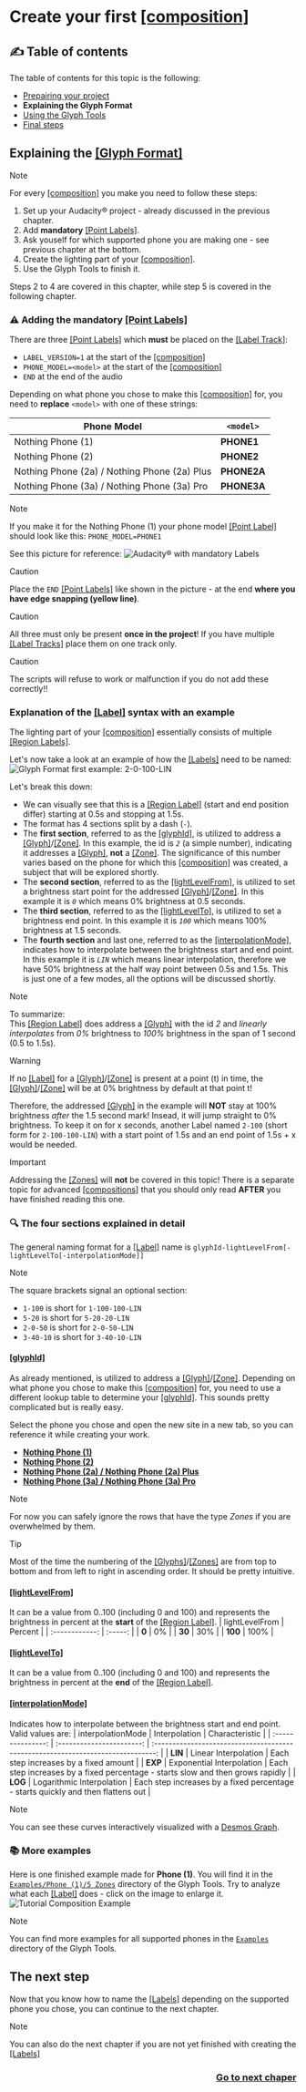# Create your first [\[composition\]](../1_Terminology.md#compositioncompositions)
## :writing_hand: Table of contents
The table of contents for this topic is the following:
- [Prepairing your project](./README.md)
- **Explaining the Glyph Format**
- [Using the Glyph Tools](./2_Using%20the%20Glyph%20Tools.md)
- [Final steps](./3_Final%20steps.md)

## Explaining the [\[Glyph Format\]](../1_Terminology.md#glyph-format)
> [!NOTE]
> For every [\[composition\]](../1_Terminology.md#compositioncompositions) you make you need to follow these steps:
> 1. Set up your Audacity&reg; project - already discussed in the previous chapter.
> 2. Add **mandatory** [\[Point Labels\]](../1_Terminology.md#point-label).
> 3. Ask youself for which supported phone you are making one - see previous chapter at the bottom.
> 4. Create the lighting part of your [\[composition\]](../1_Terminology.md#compositioncompositions).
> 5. Use the Glyph Tools to finish it.
> 
> Steps 2 to 4 are covered in this chapter, while step 5 is covered in the following chapter.

<!-- TOC --><a name="adding-the-mandatory-point-labels"></a>
### :warning: Adding the mandatory [\[Point Labels\]](../1_Terminology.md#point-label)
There are three [\[Point Labels\]](../1_Terminology.md#point-label) which **must** be placed on the [\[Label Track\]](../1_Terminology.md#label-track):
* `LABEL_VERSION=1` at the start of the [\[composition\]](../1_Terminology.md#compositioncompositions)
* `PHONE_MODEL=<model>` at the start of the [\[composition\]](../1_Terminology.md#compositioncompositions)
* `END` at the end of the audio

Depending on what phone you chose to make this [\[composition\]](../1_Terminology.md#compositioncompositions) for, you need to **replace** `<model>` with one of these strings:

| Phone Model                                  | `<model>`   |
| -------------------------------------------- | ----------- |
| Nothing Phone (1)                            | **PHONE1**  |
| Nothing Phone (2)                            | **PHONE2**  |
| Nothing Phone (2a) / Nothing Phone (2a) Plus | **PHONE2A** |
| Nothing Phone (3a) / Nothing Phone (3a) Pro  | **PHONE3A** |
> [!Note]
> If you make it for the Nothing Phone (1) your phone model [\[Point Label\]](../1_Terminology.md#point-label) should look like this: `PHONE_MODEL=PHONE1`

See this picture for reference:
![Audacity&reg; with mandatory Labels](./assets/Audacity%20with%20mandatory%20Labels.png)

> [!CAUTION]
> Place the `END` [\[Point Labels\]](../1_Terminology.md#point-label) like shown in the picture - at the end **where you have edge snapping (yellow line)**.

> [!CAUTION]
> All three must only be present **once in the project**! If you have multiple [\[Label Tracks\]](../1_Terminology.md#label-track) place them on one track only.

> [!CAUTION]
> The scripts will refuse to work or malfunction if you do not add these correctly!!

### Explanation of the [\[Label\]](../1_Terminology.md#label) syntax with an example
The lighting part of your [\[composition\]](../1_Terminology.md#compositioncompositions) essentially consists of multiple [\[Region Labels\]](../1_Terminology.md#region-label).

Let's now take a look at an example of how the [\[Labels\]](../1_Terminology.md#label) need to be named:  
![Glyph Format first example: 2-0-100-LIN](./assets/Glyph%20Format%20example%201.png)

Let's break this down:
* We can visually see that this is a [\[Region Label\]](../1_Terminology.md#region-label) (start and end position differ) starting at 0.5s and stopping at 1.5s.
* The format has 4 sections split by a dash (`-`).
* The **first section**, referred to as the [\[glyphId\]](../1_Terminology.md#glyphid), is utilized to address a [\[Glyph\]](../1_Terminology.md#glyphs)/[\[Zone\]](../1_Terminology.md#zones). In this example, the id is *`2`* (a simple number), indicating it addresses a [\[Glyph\]](../1_Terminology.md#glyphs), **not** a [\[Zone\]](../1_Terminology.md#zones). The significance of this number varies based on the phone for which this [\[composition\]](../1_Terminology.md#compositioncompositions) was created, a subject that will be explored shortly.
* The **second section**, referred to as the [\[lightLevelFrom\]](../1_Terminology.md#lightlevelfrom), is utilized to set a brightness start point for the addressed [\[Glyph\]](../1_Terminology.md#glyphs)/[\[Zone\]](../1_Terminology.md#zones). In this example it is *`0`* which means 0% brightness at 0.5 seconds.
* The **third section**, referred to as the [\[lightLevelTo\]](../1_Terminology.md#lightlevelto), is utilized to set a brightness end point. In this example it is *`100`* which means 100% brightness at 1.5 seconds.
* The **fourth section** and last one, referred to as the [\[interpolationMode\]](../1_Terminology.md#interpolationmode), indicates how to interpolate between the brightness start and end point. In this example it is *`LIN`* which means linear interpolation, therefore we have 50% brightness at the half way point between 0.5s and 1.5s. This is just one of a few modes, all the options will be discussed shortly.

> [!NOTE]
> To summarize:  
> This [\[Region Label\]](../1_Terminology.md#region-label) does address a [\[Glyph\]](../1_Terminology.md#glyphs) with the id *2* and *linearly interpolates* from *0%* brightness to *100%* brightness in the span of 1 second (0.5 to 1.5s).

> [!WARNING]
> If no [\[Label\]](../1_Terminology.md#label) for a [\[Glyph\]](../1_Terminology.md#glyphs)/[\[Zone\]](../1_Terminology.md#zones) is present at a point (t) in time, the [\[Glyph\]](../1_Terminology.md#glyphs)/[\[Zone\]](../1_Terminology.md#zones) will be at 0% brightness by default at that point t!
>
> Therefore, the addressed [\[Glyph\]](../1_Terminology.md#glyphs) in the example will **NOT** stay at 100% brightness *after* the 1.5 second mark! Insead, it will jump straight to 0% brightness. To keep it on for x seconds, another Label named `2-100` (short form for `2-100-100-LIN`) with a start point of 1.5s and an end point of 1.5s + x would be needed.

> [!IMPORTANT]
> Addressing the [\[Zones\]](../1_Terminology.md#zones) will **not** be covered in this topic! There is a separate topic for advanced [\[compositions\]](../1_Terminology.md#compositioncompositions) that you should only read **AFTER** you have finished reading this one.

<!-- TOC --><a name="the-four-sections-explained-in-detail"></a>
### :mag: The four sections explained in detail
The general naming format for a [\[Label\]](../1_Terminology.md#label) name is `glyphId-lightLevelFrom[-lightLevelTo[-interpolationMode]]`

> [!NOTE]
> The square brackets signal an optional section:
> * `1-100` is short for `1-100-100-LIN`
> * `5-20` is short for `5-20-20-LIN`
> * `2-0-50` is short for `2-0-50-LIN`
> * `3-40-10` is short for `3-40-10-LIN`

#### [\[glyphId\]](../1_Terminology.md#glyphid)
As already mentioned, is utilized to address a [\[Glyph\]](../1_Terminology.md#glyphs)/[\[Zone\]](../1_Terminology.md#zones). Depending on what phone you chose to make this [\[composition\]](../1_Terminology.md#compositioncompositions) for, you need to use a different lookup table to determine your [\[glyphId\]](../1_Terminology.md#glyphid). This sounds pretty complicated but is really easy.

Select the phone you chose and open the new site in a new tab, so you can reference it while creating your work.
* [**Nothing Phone (1)**](./1a_glyphId%20Nothing%20Phone%20(1).md)
* [**Nothing Phone (2)**](./1b_glyphId%20Nothing%20Phone%20(2).md)
* [**Nothing Phone (2a) / Nothing Phone (2a) Plus**](./1c_glyphId%20Nothing%20Phone%20(2a).md)
* [**Nothing Phone (3a) / Nothing Phone (3a) Pro**](./1d_glyphId%20Nothing%20Phone%20(3a).md)

> [!NOTE]
> For now you can safely ignore the rows that have the type *Zones* if you are overwhelmed by them.

> [!TIP]
> Most of the time the numbering of the [\[Glyphs\]](../1_Terminology.md#glyphs)/[\[Zones\]](../1_Terminology.md#zones) are from top to bottom and from left to right in ascending order. It should be pretty intuitive.

#### [\[lightLevelFrom\]](../1_Terminology.md#lightlevelfrom)
It can be a value from 0..100 (including 0 and 100) and represents the brightness in percent at the **start** of the [\[Region Label\]](../1_Terminology.md#region-label).
| lightLevelFrom | Percent |
| :------------: | :-----: |
|     **0**      |   0%    |
|     **30**     |   30%   |
|    **100**     |  100%   |

#### [\[lightLevelTo\]](../1_Terminology.md#lightlevelto)
It can be a value from 0..100 (including 0 and 100) and represents the brightness in percent at the **end** of the [\[Region Label\]](../1_Terminology.md#region-label).

#### [\[interpolationMode\]](../1_Terminology.md#interpolationmode)
Indicates how to interpolate between the brightness start and end point. Valid values are:
| interpolationMode |       Interpolation       |                                  Characteristic                                  |
| :---------------: | :-----------------------: | :------------------------------------------------------------------------------: |
|      **LIN**      |   Linear Interpolation    |                      Each step increases by a fixed amount                       |
|      **EXP**      | Exponential Interpolation |  Each step increases by a fixed percentage - starts slow and then grows rapidly  |
|      **LOG**      | Logarithmic Interpolation | Each step increases by a fixed percentage - starts quickly and then flattens out |

> [!NOTE]
> You can see these curves interactively visualized with a [Desmos Graph](https://www.desmos.com/calculator/okihr0pqow).

<!-- TOC --><a name="more-examples"></a>
### :books: More examples
Here is one finished example made for **Phone (1)**. You will find it in the [`Examples/Phone (1)/5 Zones`](../../Examples/Nothing%20Phone%20(1)/5%20Zones) directory of the Glyph Tools. Try to analyze what each [\[Label\]](../1_Terminology.md#label) does - click on the image to enlarge it.
![Tutorial Composition Example](./assets/Audacity%20full%20Phone%20(1)%20example.png)

> [!NOTE]
> You can find more examples for all supported phones in the [`Examples`](../../Examples/) directory of the Glyph Tools.

## The next step
Now that you know how to name the [\[Labels\]](../1_Terminology.md#label) depending on the supported phone you chose, you can continue to the next chapter.

> [!NOTE]
> You can also do the next chapter if you are not yet finished with creating the [\[Labels\]](../1_Terminology.md#label)

<div align="right"><h3><a href="2_Using the Glyph Tools.md">Go to next chaper</a></h3></div>